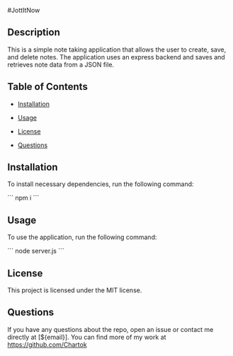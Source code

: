 #JottItNow

## Description

This is a simple note taking application that allows the user to create, save, and delete notes. The application uses an express backend and saves and retrieves note data from a JSON file.

## Table of Contents

* [Installation](#installation)

* [Usage](#usage)

* [License](#license)

* [Questions](#questions)

## Installation

To install necessary dependencies, run the following command:

\`\`\`
npm i
\`\`\`

## Usage

To use the application, run the following command:

\`\`\`
node server.js
\`\`\`

## License

This project is licensed under the MIT license.

## Questions

If you have any questions about the repo, open an issue or contact me directly at [${email}]. You can find more of my work at https://github.com/Chartok
